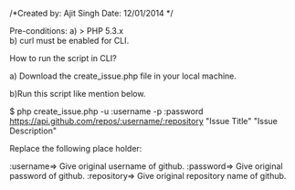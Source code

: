 /*Created by: Ajit Singh
Date: 12/01/2014 */

Pre-conditions:
a) > PHP 5.3.x  
b) curl must be enabled for CLI.

How to run the script in CLI?

a) Download the create_issue.php file in your local machine.

b)Run this script like mention below.

$ php create_issue.php -u :username -p :password https://api.github.com/repos/:username/:repository "Issue Title" "Issue Description"

Replace the following place holder:

:username=> Give original username of github.
:password=> Give original password of github.
:repository=> Give original repository name of github.
